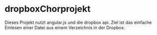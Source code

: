 # dropboxChorprojekt
Dieses Projekt nutzt angular.js und die dropbox api. Ziel ist das einfache Einlesen einer Datei aus einem Verzeichnis in der Dropbox.
